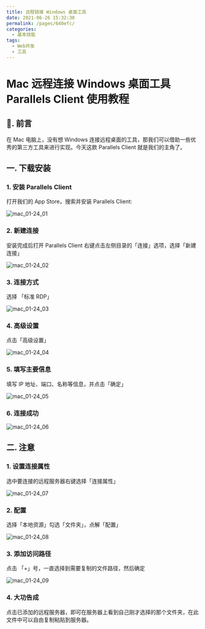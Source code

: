 ```yaml
---
title: 远程链接 Windows 桌面工具
date: 2021-06-26 15:32:30
permalink: /pages/640efc/
categories:
  - 基本技能
tags:
  - Web开发
  - 工具
---
```


# Mac 远程连接 Windows 桌面工具 Parallels Client 使用教程

## 📖. 前言

在 Mac 电脑上，没有想 Windows 连接远程桌面的工具，那我们可以借助一些优秀的第三方工具来进行实现。今天这款 Parallels Client 就是我们的主角了。

## 一. 下载安装

### 1. 安装 Parallels Client

打开我们的 App Store，搜索并安装 Parallels Client:

![mac_01-24_01](https://cdn.jsdelivr.net/gh/oliver556/image-hosting@master/20220124/mac_01-24_01.4njizan01og0.jpg)

### 2. 新建连接

安装完成后打开 Parallels Client 右键点击左侧目录的「连接」选项，选择「新建连接」

![mac_01-24_02](https://cdn.jsdelivr.net/gh/oliver556/image-hosting@master/20220124/mac_01-24_02.518mux14tl40.jpg)

### 3. 连接方式

选择 「标准 RDP」

![mac_01-24_03](https://cdn.jsdelivr.net/gh/oliver556/image-hosting@master/20220124/mac_01-24_03.2obx29uc3xu0.jpg)

### 4. 高级设置

点击「高级设置」

![mac_01-24_04](https://cdn.jsdelivr.net/gh/oliver556/image-hosting@master/20220124/mac_01-24_04.2790dvwfc2ck.jpg)

### 5. 填写主要信息

填写 IP 地址、端口、名称等信息，并点击「确定」

![mac_01-24_05](https://cdn.jsdelivr.net/gh/oliver556/image-hosting@master/20220124/mac_01-24_05.my13tgr188w.jpg)

### 6. 连接成功

![mac_01-24_06](https://cdn.jsdelivr.net/gh/oliver556/image-hosting@master/20220124/mac_01-24_06.l9a0ulfpxbk.jpg)

## 二. 注意

### 1. 设置连接属性

选中要连接的远程服务器右键选择「连接属性」

![mac_01-24_07](https://cdn.jsdelivr.net/gh/oliver556/image-hosting@master/20220124/mac_01-24_07.1vek9skmf800.jpg)

### 2. 配置

选择「本地资源」勾选「文件夹」，点解「配置」

![mac_01-24_08](https://cdn.jsdelivr.net/gh/oliver556/image-hosting@master/20220124/mac_01-24_08.3wg8ootbdpg0.jpg)

### 3. 添加访问路径

点击 「+」号，一直选择到需要复制的文件路径，然后确定

![mac_01-24_09](https://cdn.jsdelivr.net/gh/oliver556/image-hosting@master/20220124/mac_01-24_09.3yg4biimz3s0.jpg)

### 4. 大功告成

点击已添加的远程服务器，即可在服务器上看到自己刚才选择的那个文件夹，在此文件中可以自由复制粘贴到服务器。
